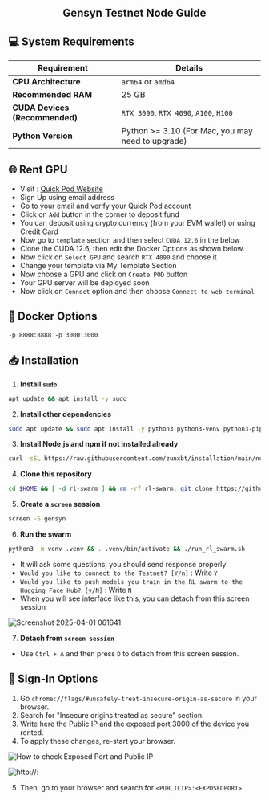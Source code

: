 <h2 align=center>Gensyn Testnet Node Guide</h2>

## 💻 System Requirements

| Requirement                        | Details                                                                                      |
|-------------------------------------|---------------------------------------------------------------------------------------------|
| **CPU Architecture**                | `arm64` or `amd64`                                                                          |
| **Recommended RAM**                 | 25 GB                                                                                       |
| **CUDA Devices (Recommended)**      | `RTX 3090`, `RTX 4090`, `A100`, `H100`                                                      |
| **Python Version**                  | Python >= 3.10 (For Mac, you may need to upgrade) 


## 🌐 Rent GPU
- Visit : [Quick Pod Website](https://console.quickpod.io?affiliate=60f49a2e-463f-490d-a57a-497276b22a09)
- Sign Up using email address
- Go to your email and verify your Quick Pod account
- Click on `Add` button in the corner to deposit fund
- You can deposit using crypto currency (from your EVM wallet) or using Credit Card
- Now go to `template` section and then select `CUDA 12.6` in the below
- Clone the CUDA 12.6, then edit the Docker Options as shown below.
- Now click on `Select GPU` and search `RTX 4090` and choose it
- Change your template via My Template Section
- Now choose a GPU and click on `Create POD` button
- Your GPU server will be deployed soon
- Now click on `Connect` option and then choose `Connect to web terminal`

## 🛜 Docker Options

```
-p 8888:8888 -p 3000:3000
```

## 📥 Installation

1. **Install `sudo`**
```bash
apt update && apt install -y sudo
```
2. **Install other dependencies**
```bash
sudo apt update && sudo apt install -y python3 python3-venv python3-pip curl wget screen git lsof && curl -sS https://dl.yarnpkg.com/debian/pubkey.gpg | sudo apt-key add - && echo "deb https://dl.yarnpkg.com/debian/ stable main" | sudo tee /etc/apt/sources.list.d/yarn.list && sudo apt update && sudo apt install -y yarn
```
3. **Install Node.js and npm if not installed already**  
```bash
curl -sSL https://raw.githubusercontent.com/zunxbt/installation/main/node.sh | bash
```
4. **Clone this repository**
```bash
cd $HOME && [ -d rl-swarm ] && rm -rf rl-swarm; git clone https://github.com/zunxbt/rl-swarm.git && cd rl-swarm
```
5. **Create a `screen` session**
```bash
screen -S gensyn
```
6. **Run the swarm**
```bash
python3 -m venv .venv && . .venv/bin/activate && ./run_rl_swarm.sh
```
- It will ask some questions, you should send response properly
- ```Would you like to connect to the Testnet? [Y/n]``` : Write `Y`
- ```Would you like to push models you train in the RL swarm to the Hugging Face Hub? [y/N]``` : Write `N`
- When you will see interface like this, you can detach from this screen session

![Screenshot 2025-04-01 061641](https://github.com/user-attachments/assets/b5ed9645-16a2-4911-8a73-97e21fdde274)

7. **Detach from `screen session`**
- Use `Ctrl + A` and then press `D` to detach from this screen session.


## 🛜 Sign-In Options

1. Go ```chrome://flags/#unsafely-treat-insecure-origin-as-secure``` in your browser.
2. Search for "Insecure origins treated as secure" section.
3. Write here the Public IP and the exposed port 3000 of the device you rented.
4. To apply these changes, re-start your browser.

![How to check Exposed Port and Public IP](https://github.com/user-attachments/assets/18d118cc-8a61-463d-bbeb-9d8d83ed0548)

![http://<PUBLIC-IP>:<PORT>](https://github.com/user-attachments/assets/f4542346-837e-4304-9c50-78f0edfacc3e)

5. Then, go to your browser and search for ```<PUBLICIP>:<EXPOSEDPORT>```.
